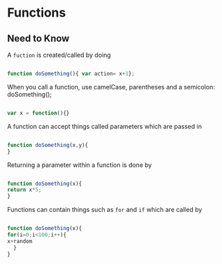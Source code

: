 # Functions

## Need to Know


A `fuction` is created/called by doing 
```javascript

function doSomething(){ var action= x+1};

```
When you call a function, use camelCase, parentheses and a semicolon: doSomething();

```javascript

var x = function(){}

````



A function can accept things called parameters which are passed in

```javascript

function doSomething(x,y){
}

```

Returning a parameter within a function is done by

```javascript

function doSomething(x){
return x*5;
}

```
Functions can contain things such as `for` and `if` which are called by
```javascript

function doSomething(x){
for(i=0;i<100;i++){
x+random
  }
}

```




